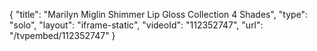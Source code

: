 {
    "title": "Marilyn Miglin Shimmer Lip Gloss Collection 4 Shades",
    "type": "solo",
    "layout": "iframe-static",
    "videoId": "112352747",
    "url": "\/tvpembed\/112352747"
}